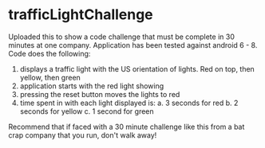 # trafficLightChallenge

Uploaded this to show a code challenge that must be complete in 30 minutes at one company.
Application has been tested against android 6 - 8. 
Code does the following:
  1. displays a traffic light with the US orientation of lights.  Red on top, then yellow, then green
  2. application starts with the red light showing
  3. pressing the reset button moves the lights to red
  4. time spent in with each light displayed is:
    a. 3 seconds for red
    b. 2 seconds for yellow
    c. 1 second for green

Recommend that if faced with a 30 minute 
challenge like this from a bat crap company that you run, don't walk away!
